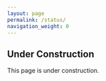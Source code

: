 ```yaml
---
layout: page
permalink: /status/
navigation_weight: 0
---
```


## Under Construction

This page is under construction.
